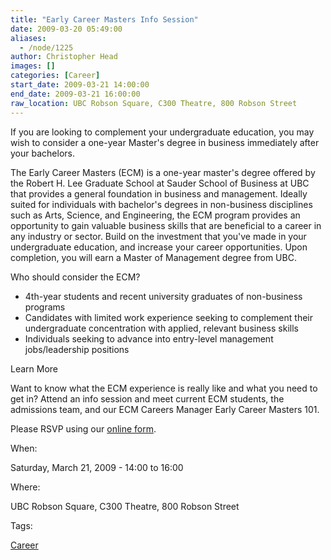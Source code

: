 ```yaml
---
title: "Early Career Masters Info Session"
date: 2009-03-20 05:49:00
aliases:
  - /node/1225
author: Christopher Head
images: []
categories: [Career]
start_date: 2009-03-21 14:00:00
end_date: 2009-03-21 16:00:00
raw_location: UBC Robson Square, C300 Theatre, 800 Robson Street
---
```


If you are looking to complement your undergraduate education, you may wish to consider a one-year Master's degree in business immediately after your bachelors.

The Early Career Masters (ECM) is a one-year master's degree offered by the Robert H. Lee Graduate School at Sauder School of Business at UBC that provides a general foundation in business and management. Ideally suited for individuals with bachelor's degrees in non-business disciplines such as Arts, Science, and Engineering, the ECM program provides an opportunity to gain valuable business skills that are beneficial to a career in any industry or sector. Build on the investment that you've made in your undergraduate education, and increase your career opportunities. Upon completion, you will earn a Master of Management degree from UBC.

Who should consider the ECM?

- 4th-year students and recent university graduates of non-business programs
- Candidates with limited work experience seeking to complement their undergraduate concentration with applied, relevant business skills
- Individuals seeking to advance into entry-level management jobs/leadership positions

Learn More

Want to know what the ECM experience is really like and what you need to get in? Attend an info session and meet current ECM students, the admissions team, and our ECM Careers Manager
Early Career Masters 101.

Please RSVP using our [online form](https://secure.sauder.ubc.ca/mba/info_session/index.cfm?progid=ECM).

When:

Saturday, March 21, 2009 - 14:00 to 16:00

Where:

UBC Robson Square, C300 Theatre, 800 Robson Street

Tags:

[Career](/career)
